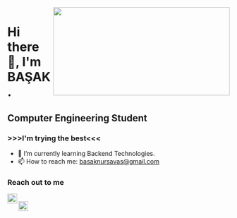 <img src= "https://media.giphy.com/media/USV0ym3bVWQJJmNu3N/giphy.gif" align="right" width ="400" height="200" >


# Hi there 👋, I'm BAŞAK.  
## Computer Engineering Student
### >>>I'm trying the best<<<  


- 🌱 I’m currently learning Backend Technologies.
- 📫 How to reach me: basaknursavas@gmail.com


 
### Reach out to me  

[<img  width="22" src="https://unpkg.com/simple-icons@v8/icons/linkedin.svg" align="left" />][linkedin]   
[<img  width="22" src="https://unpkg.com/simple-icons@v8/icons/hackerrank.svg" align="left" />][hackerrank]   

<br> 


[linkedin]: https://www.linkedin.com/in/basaknursavas/ 
[hackerrank]: https://www.hackerrank.com/basaknursavas

